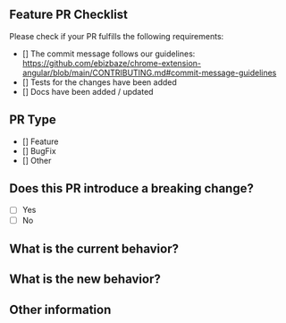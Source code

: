 <!-- trunk-ignore-all(markdownlint/MD041) -->

## Feature PR Checklist

Please check if your PR fulfills the following requirements:

- [] The commit message follows our guidelines: <https://github.com/ebizbaze/chrome-extension-angular/blob/main/CONTRIBUTING.md#commit-message-guidelines>
- [] Tests for the changes have been added
- [] Docs have been added / updated

## PR Type

- [] Feature
- [] BugFix
- [] Other

## Does this PR introduce a breaking change?

- [ ] Yes
- [ ] No

## What is the current behavior?

<!-- Please describe the current behavior that you are modifying, or link to a relevant issue. -->

## What is the new behavior?

<!-- Please describe the new behavior or changes that you are adding. -->
<!-- If this PR contains a breaking change, please describe the impact and migration path for existing applications below. -->

## Other information

<!-- Any other information that is important to this PR such as screenshots of how the component looks before and after the change. -->
